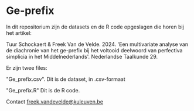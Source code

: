 # Ge-prefix

In dit repositorium zijn de datasets en de R code opgeslagen die horen bij het artikel:

Tuur Schockaert &amp; Freek Van de Velde. 2024. 'Een multivariate analyse van de diachronie van het ge-prefix bij het voltooid deelwoord van perfectiva simplicia in het Middelnederlands'. Nederlandse Taalkunde 29.

Er zijn twee files:

"Ge_prefix.csv". Dit is de dataset, in .csv-formaat

"Ge_prefix.R" Dit is de R code.

Contact <freek.vandevelde@kuleuven.be>
